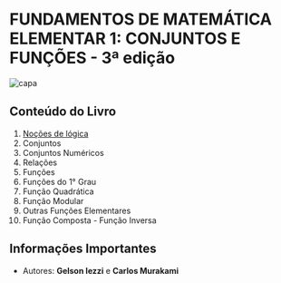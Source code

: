 # FUNDAMENTOS DE MATEMÁTICA ELEMENTAR 1: CONJUNTOS E FUNÇÕES - 3ª edição

![capa](http://4.bp.blogspot.com/-FCw1BlZmZK4/UeYE5pvbuvI/AAAAAAAAAO8/N9WA4uXvJK4/s1600/304004.jpg)

## Conteúdo do Livro

1. [Noções de lógica](https://github.com/Darlley/ExerciciosLivros/tree/master/exatas/mathelementar1/capituloum)
1. Conjuntos
1. Conjuntos Numéricos
1. Relações
1. Funções
1. Funções do 1° Grau
1. Função Quadrática
1. Função Modular
1. Outras Funções Elementares
1. Função Composta - Função Inversa

## Informações Importantes

- Autores: **Gelson Iezzi** e **Carlos Murakami**
